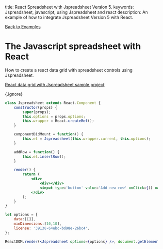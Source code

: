 title: React Spreadsheet with Jspreadsheet Version 5.
keywords: Jspreadsheet, javascript, using Jspreadsheet and react
description: An example of how to integrate Jspreadsheet Version 5 with React.

[Back to Examples](/docs/v5/examples "Back to the examples section")

# The Javascript spreadsheet with React

How to create a react data grid with spreadsheet controls using Jspreadsheet.

[React data grid with Jspreadsheet sample project](https://codesandbox.io/s/Jspreadsheet-and-react-z9nl5)

{.ignore}
```jsx
class Jspreadsheet extends React.Component {
    constructor(props) {
        super(props);
        this.options = props.options;
        this.wrapper = React.createRef();
    }

    componentDidMount = function() {
        this.el = Jspreadsheet(this.wrapper.current, this.options);
    }

    addRow = function() {
        this.el.insertRow();
    }

    render() {
        return (
            <div>
                <div></div>
                <input type='button' value='Add new row' onClick={() => this.addRow()}></input>
            </div>
        );
    }
}

let options = {
    data:[[]],
    minDimensions:[10,10],
    license: '39130-64ebc-bd98e-26bc4',
};

ReactDOM.render(<Jspreadsheet options={options} />, document.getElementById('spreadsheet'))
```
 
